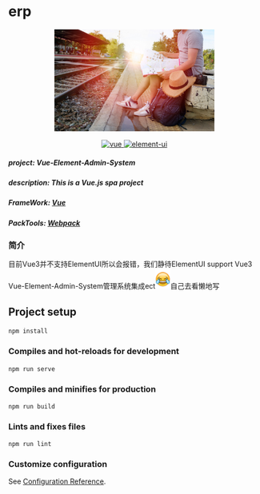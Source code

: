 # erp
<p align="center">
  <img width="320" src="./src/assets/images/sunshine.jpg" alt="找不到图片就用这张代替了">
</p>

<p align="center">
  <a href="https://cn.vuejs.org/">
    <img src="https://img.shields.io/badge/vue-2.5.2-brightgreen.svg" alt="vue">
  </a>
  <a href="https://element.eleme.cn/#/zh-CN">
    <img src="https://img.shields.io/badge/element--ui-2.14.1-brightgreen.svg" alt="element-ui">
  </a>
</p>

##### project: Vue-Element-Admin-System
##### description: This is a Vue.js spa project
##### FrameWork: [Vue](https://cn.vuejs.org/)
##### PackTools: [Webpack](https://www.webpackjs.com/) 

### 简介
目前Vue3并不支持ElementUI所以会报错，我们静待ElementUI support Vue3
Vue-Element-Admin-System管理系统集成ect<img width="30" src="./src/assets/images/icon/funny.png" alt="smile ">自己去看懒地写

## Project setup
```
npm install
```

### Compiles and hot-reloads for development
```
npm run serve
```

### Compiles and minifies for production
```
npm run build
```

### Lints and fixes files
```
npm run lint
```

### Customize configuration
See [Configuration Reference](https://cli.vuejs.org/config/).
